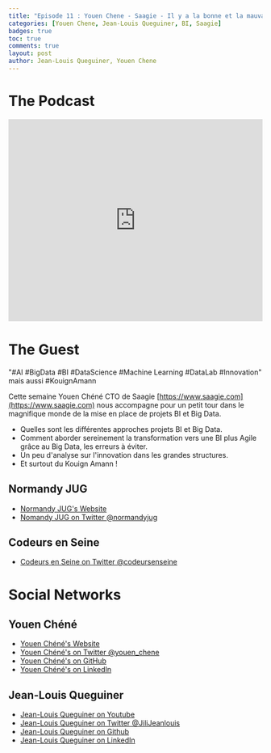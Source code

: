 ```yaml
---
title: "Episode 11 : Youen Chene - Saagie - Il y a la bonne et la mauvaise BI"
categories: [Youen Chene, Jean-Louis Queguiner, BI, Saagie]
badges: true
toc: true
comments: true
layout: post
author: Jean-Louis Queguiner, Youen Chene
---
```


# The Podcast

<iframe src="https://widget.spreaker.com/player?episode_id=16646433&theme=light&autoplay=false&playlist=false&cover_image_url=https%3A%2F%2Fd3wo5wojvuv7l.cloudfront.net%2Fimages.spreaker.com%2Foriginal%2F7a3995c37bb49670550a292596744393.jpg" width="100%" height="400px" frameborder="0"></iframe>

# The Guest
"#AI #BigData #BI #DataScience #Machine Learning #DataLab #Innovation"
mais aussi #KouignAmann

Cette semaine Youen Chéné CTO de Saagie [https://www.saagie.com](https://www.saagie.com) nous accompagne pour un petit tour dans le magnifique monde de la mise en place de projets BI et Big Data.

- Quelles sont les différentes approches projets BI et Big Data.
- Comment aborder sereinement la transformation vers une BI plus Agile grâce au Big Data, les erreurs à éviter.
- Un peu d'analyse sur l'innovation dans les grandes structures.
- Et surtout du Kouign Amann !

## Normandy JUG
- [Normandy JUG's Website](https://normandyjug.org)
- [Nomandy JUG on Twitter @normandyjug](https://twitter.com/normandyjug)

## Codeurs en Seine
- [Codeurs en Seine on Twitter @codeursenseine](https://twitter.com/codeursenseine)

# Social Networks

## Youen Chéné
- [Youen Chéné's Website](https://youenchene.fr)
- [Youen Chéné's on Twitter @youen_chene](https://twitter.com/youen_chene)
- [Youen Chéné's on GitHub](https://github.com/youenchene)
- [Youen Chéné's on LinkedIn](https://www.linkedin.com/in/youenchene/)

## Jean-Louis Queguiner
- [Jean-Louis Queguiner on Youtube](https://www.youtube.com/channel/UCVso5UVvQeGAuwbksmA95iA)
- [Jean-Louis Queguiner on Twitter @JiliJeanlouis](https://twitter.com/JiliJeanlouis)
- [Jean-Louis Queguiner on Github](https://github.com/jqueguiner)
- [Jean-Louis Queguiner on LinkedIn](https://fr.linkedin.com/in/jlqueguiner)
